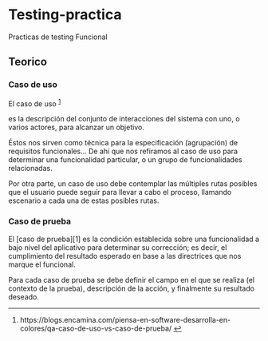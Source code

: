 # Testing-practica
Practicas de testing Funcional

 <!-- El testing funcional es una actividad dentro del proceso de pruebas de software que se enfoca en verificar si un sistema o una aplicación cumple con los requisitos funcionales establecidos. El objetivo principal del testing funcional es asegurarse de que el software se comporte de acuerdo con lo esperado por los usuarios y cumpla con las especificaciones y funcionalidades definidas. -->

## Teorico

### Caso de uso

El caso de uso <sup id="fnref:1"><a href="#fn:1" rel="footnote">1</a></sup> 


es la descripción del conjunto de interacciones del sistema con uno, o varios actores, para alcanzar un objetivo.

Éstos nos sirven como técnica para la especificación (agrupación) de requisitos funcionales… De ahí que nos refiramos al caso de uso para determinar una funcionalidad particular, o un grupo de funcionalidades relacionadas.

Por otra parte, un caso de uso debe contemplar las múltiples rutas posibles que el usuario puede seguir para llevar a cabo el proceso, llamando escenario a cada una de estas posibles rutas.

### Caso de prueba

El [caso de prueba][1] es la condición establecida sobre una funcionalidad a bajo nivel del aplicativo para determinar su corrección; es decir, el cumplimiento del resultado esperado en base a las directrices que nos marque el funcional.

Para cada caso de prueba se debe definir el campo en el que se realiza (el contexto de la prueba), descripción de la acción, y finalmente su resultado deseado.

<div id="footnotes">
<hr>
<ol>
<li id="fn:1">
<p> https://blogs.encamina.com/piensa-en-software-desarrolla-en-colores/qa-caso-de-uso-vs-caso-de-prueba/ <a href="#fnref:1" rev="footnote">↩</a></p>
</li>
</ol>
</div>



